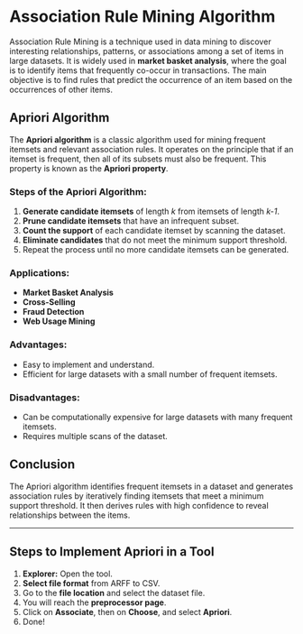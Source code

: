 # Association Rule Mining Algorithm

Association Rule Mining is a technique used in data mining to discover interesting relationships, patterns, or associations among a set of items in large datasets. It is widely used in **market basket analysis**, where the goal is to identify items that frequently co-occur in transactions. The main objective is to find rules that predict the occurrence of an item based on the occurrences of other items.

## Apriori Algorithm

The **Apriori algorithm** is a classic algorithm used for mining frequent itemsets and relevant association rules. It operates on the principle that if an itemset is frequent, then all of its subsets must also be frequent. This property is known as the **Apriori property**.

### Steps of the Apriori Algorithm:
1. **Generate candidate itemsets** of length *k* from itemsets of length *k-1*.
2. **Prune candidate itemsets** that have an infrequent subset.
3. **Count the support** of each candidate itemset by scanning the dataset.
4. **Eliminate candidates** that do not meet the minimum support threshold.
5. Repeat the process until no more candidate itemsets can be generated.

### Applications:
- **Market Basket Analysis**
- **Cross-Selling**
- **Fraud Detection**
- **Web Usage Mining**

### Advantages:
- Easy to implement and understand.
- Efficient for large datasets with a small number of frequent itemsets.

### Disadvantages:
- Can be computationally expensive for large datasets with many frequent itemsets.
- Requires multiple scans of the dataset.

## Conclusion
The Apriori algorithm identifies frequent itemsets in a dataset and generates association rules by iteratively finding itemsets that meet a minimum support threshold. It then derives rules with high confidence to reveal relationships between the items.

---

## Steps to Implement Apriori in a Tool

1. **Explorer:** Open the tool.
2. **Select file format** from ARFF to CSV.
3. Go to the **file location** and select the dataset file.
4. You will reach the **preprocessor page**.
5. Click on **Associate**, then on **Choose**, and select **Apriori**.
6. Done!

